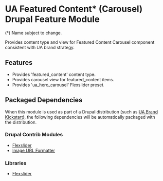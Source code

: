 # UA Featured Content* (Carousel) Drupal Feature Module

(*) Name subject to change.

Provides content type and view for Featured Content Carousel component consistent with UA brand strategy.

## Features

- Provides 'featured_content' content type.
- Provides carousel view for featured_content items.
- Provides 'ua_hero_carousel' Flexslider preset.

## Packaged Dependencies

When this module is used as part of a Drupal distribution (such as [UA Brand Kickstart](https://bitbucket.org/joegraduate/ua_brand_kickstart)), the following dependencies will be automatically packaged with the distribution.

### Drupal Contrib Modules

- [Flexslider](https://www.drupal.org/project/flexslider)
- [Image URL Formatter](https://www.drupal.org/project/image_url_formatter)

### Libraries

- [Flexslider](http://www.woothemes.com/flexslider/)
